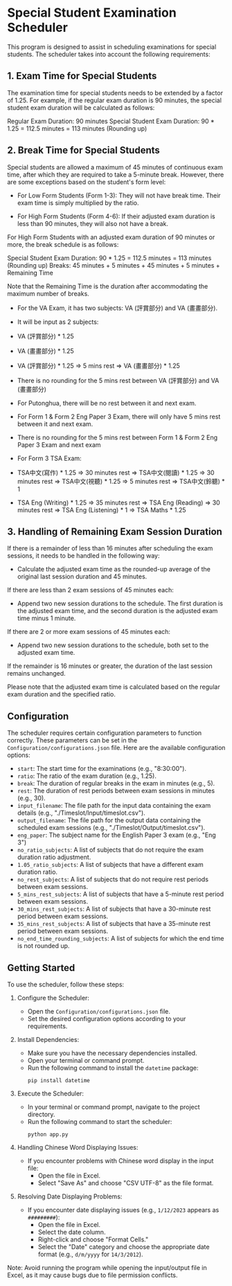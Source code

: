 # Special Student Examination Scheduler

This program is designed to assist in scheduling examinations for special students. The scheduler takes into account the following requirements:

## 1. Exam Time for Special Students

The examination time for special students needs to be extended by a factor of 1.25. For example, if the regular exam duration is 90 minutes, the special student exam duration will be calculated as follows:

Regular Exam Duration: 90 minutes
Special Student Exam Duration: 90 * 1.25 = 112.5 minutes = 113 minutes (Rounding up)

## 2. Break Time for Special Students

Special students are allowed a maximum of 45 minutes of continuous exam time, after which they are required to take a 5-minute break. However, there are some exceptions based on the student's form level:

- For Low Form Students (Form 1-3): They will not have break time. Their exam time is simply multiplied by the ratio.

- For High Form Students (Form 4-6): If their adjusted exam duration is less than 90 minutes, they will also not have a break.

For High Form Students with an adjusted exam duration of 90 minutes or more, the break schedule is as follows:

Special Student Exam Duration: 90 * 1.25 = 112.5 minutes = 113 minutes (Rounding up)
Breaks: 45 minutes + 5 minutes + 45 minutes + 5 minutes + Remaining Time

Note that the Remaining Time is the duration after accommodating the maximum number of breaks.

- For the VA Exam, it has two subjects: VA (評賞部分) and VA (畫畫部分).
- It will be input as 2 subjects:
- VA (評賞部分) * 1.25
- VA (畫畫部分) * 1.25
- VA (評賞部分) * 1.25 => 5 mins rest => VA (畫畫部分) * 1.25
- There is no rounding for the 5 mins rest between VA (評賞部分) and VA (畫畫部分)

- For Putonghua, there will be no rest between it and next exam.

- For Form 1 & Form 2 Eng Paper 3 Exam, there will only have 5 mins rest between it and next exam.
- There is no rounding for the 5 mins rest between Form 1 & Form 2 Eng Paper 3 Exam and next exam

- For Form 3 TSA Exam:
- TSA中文(寫作) * 1.25 => 30 minutes rest => TSA中文(閱讀) * 1.25 => 30 minutes rest => TSA中文(視聽) * 1.25 => 5 minutes rest => TSA中文(鈴聽) * 1
- TSA Eng (Writing) * 1.25 => 35 minutes rest => TSA Eng (Reading) => 30 minutes rest => TSA Eng (Listening) * 1 => TSA Maths * 1.25

## 3. Handling of Remaining Exam Session Duration

If there is a remainder of less than 16 minutes after scheduling the exam sessions, it needs to be handled in the following way:

- Calculate the adjusted exam time as the rounded-up average of the original last session duration and 45 minutes.

If there are less than 2 exam sessions of 45 minutes each:

- Append two new session durations to the schedule. The first duration is the adjusted exam time, and the second duration is the adjusted exam time minus 1 minute.

If there are 2 or more exam sessions of 45 minutes each:

- Append two new session durations to the schedule, both set to the adjusted exam time.

If the remainder is 16 minutes or greater, the duration of the last session remains unchanged.

Please note that the adjusted exam time is calculated based on the regular exam duration and the specified ratio.

## Configuration

The scheduler requires certain configuration parameters to function correctly. These parameters can be set in the `Configuration/configurations.json` file. Here are the available configuration options:

- `start`: The start time for the examinations (e.g., "8:30:00").
- `ratio`: The ratio of the exam duration (e.g., 1.25).
- `break`: The duration of regular breaks in the exam in minutes (e.g., 5).
- `rest`: The duration of rest periods between exam sessions in minutes (e.g., 30).
- `input_filename`: The file path for the input data containing the exam details (e.g., "./Timeslot/Input/timeslot.csv").
- `output_filename`: The file path for the output data containing the scheduled exam sessions (e.g., "./Timeslot/Output/timeslot.csv").
- `eng_paper`: The subject name for the English Paper 3 exam (e.g., "Eng 3")
- `no_ratio_subjects`: A list of subjects that do not require the exam duration ratio adjustment.
- `1.05_ratio_subjects`: A list of subjects that have a different exam duration ratio.
- `no_rest_subjects`: A list of subjects that do not require rest periods between exam sessions.
- `5_mins_rest_subjects`: A list of subjects that have a 5-minute rest period between exam sessions.
- `30_mins_rest_subjects`: A list of subjects that have a 30-minute rest period between exam sessions.
- `35_mins_rest_subjects`: A list of subjects that have a 35-minute rest period between exam sessions.
- `no_end_time_rounding_subjects`: A list of subjects for which the end time is not rounded up.

## Getting Started

To use the scheduler, follow these steps:

1. Configure the Scheduler:
   - Open the `Configuration/configurations.json` file.
   - Set the desired configuration options according to your requirements.

2. Install Dependencies:
   - Make sure you have the necessary dependencies installed.
   - Open your terminal or command prompt.
   - Run the following command to install the `datetime` package:
     ```
     pip install datetime
     ```

3. Execute the Scheduler:
   - In your terminal or command prompt, navigate to the project directory.
   - Run the following command to start the scheduler:
     ```
     python app.py
     ```

4. Handling Chinese Word Displaying Issues:
   - If you encounter problems with Chinese word display in the input file:
     - Open the file in Excel.
     - Select "Save As" and choose "CSV UTF-8" as the file format.

5. Resolving Date Displaying Problems:
   - If you encounter date displaying issues (e.g., `1/12/2023` appears as `#########`):
     - Open the file in Excel.
     - Select the date column.
     - Right-click and choose "Format Cells."
     - Select the "Date" category and choose the appropriate date format (e.g., `d/m/yyyy` for `14/3/2012`).

Note: Avoid running the program while opening the input/output file in Excel, as it may cause bugs due to file permission conflicts.